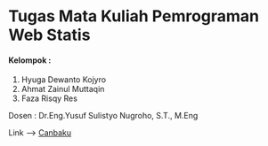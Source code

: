 # Tugas Mata Kuliah Pemrograman Web Statis

#### Kelompok :
1. Hyuga Dewanto Kojyro
2. Ahmat Zainul Muttaqin
3. Faza Risqy Res

Dosen : Dr.Eng.Yusuf Sulistyo Nugroho, S.T., M.Eng

Link --> [Canbaku](hyugenk.github.io)
